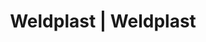 ---
Filename: "eshop-products-variant499"
Link: "file:/Users/vinayakpatel/Downloads/www.weldplast.cz/eshop_products_compare/add/eshop-products-variant499"
product_name: "null"
product_id: "null"
title: "Weldplast | Weldplast"
product_desc: ""
product_specs: ""
product_downloads: ""
href: ""
p_desc_2: ""
accessories: ""
similar_products: ""
---